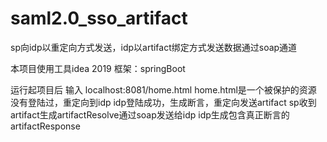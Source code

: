 # saml2.0_sso_artifact
sp向idp以重定向方式发送，idp以artifact绑定方式发送数据通过soap通道

本项目使用工具idea 2019
框架：springBoot

运行起项目后
输入
localhost:8081/home.html
home.html是一个被保护的资源
没有登陆过，重定向到idp
idp登陆成功，生成断言，重定向发送artifact
sp收到artifact生成artifactResolve通过soap发送给idp
idp生成包含真正断言的artifactResponse
